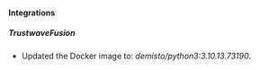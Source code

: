 #### Integrations
##### TrustwaveFusion
- Updated the Docker image to: *demisto/python3:3.10.13.73190*.
